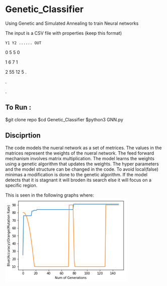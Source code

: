 # Genetic_Classifier
Using Genetic and Simulated Annealing to train Neural networks  


The input is a CSV file with properties (keep this format)
    
    
    Y1 Y2 ...... OUT
    
 0  5   5         0
 
 1  6   7         1
 
 2  55  12        5
 .
 
 .
 
 .
 
 
 ## To Run :

$git clone repo
$cd Genetic_Classifier
$python3 GNN.py
 
## Disciprtion
The code models the nueral network as a set of metrices.
The values in the matrices represent the weights of the nueral network. The feed forward mechanism involves matrix multiplication. The model learns the weights using a genetic algorithm that updates the weights. The hyper parameters and the model structure can be changed in the code. To avoid local(false) minimas a modification is done to the genetic algorithm. If the model detects that it is stagnant it will broden its search else it will focus on a specific region.

This is seen in the following graphs where:
![Alt text](/Graph_1.png?raw=true "Title")

